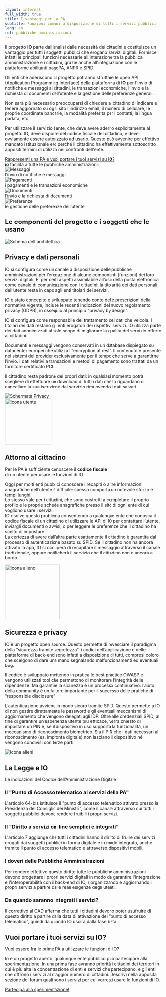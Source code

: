 ```yaml
---
layout: internal
full_width: true
title: I vantaggi per la PA
subtitle: Funzioni comuni a disposizione di tutti i servizi pubblici
lang: en
ref: pubbliche-amministrazioni
---
```


<section class="container mw-60">
	<div class="row">
	<div class="col-md-8 internal-page__bodytable">
		<p>
		Il progetto <b>IO</b> parte dall’analisi dalle necessità dei cittadini e costituisce un vantaggio per tutti i soggetti pubblici che erogano servizi digitali.
Fornisce infatti le principali funzioni necessarie all'interazione tra la pubblica amministrazione e i cittadini, grazie anche all'integrazione con le piattaforme abilitanti pagoPA, ANPR e SPID.
		</p>
		<p>Gli enti che aderiscono al progetto potranno sfruttare le open API (Application Programming Interface) della piattaforma di <b>IO</b> per l'invio di notifiche e messaggi ai cittadini, le transazioni economiche, l’invio e la richiesta di documenti dell’utente e la gestione delle preferenze generali.
		</p><p>
		Non sarà più necessario preoccuparsi di chiedere al cittadino di indicare e tenere aggiornato su ogni sito l’indirizzo email, il numero di cellulare, le proprie coordinate bancarie, la modalità preferita per i contatti, la lingua parlata, etc.
		</p><p>
		Per utilizzare il servizio l'ente, che deve avere aderito esplicitamente al progetto IO, deve disporre del codice fiscale del cittadino, e deve ovviamente essere autorizzato ad usarlo. Questo può avvenire per effettivo mandato istituzionale e/o perché il cittadino ha effettivamente sottoscritto appositi termini di utilizzo nei confronti dell'ente.
		</p>
		<a href="#onboard" class="font-weight-bold " >Rappresenti una PA e vuoi portare i tuoi servizi su <b>IO</b>?</a>
	</div>
	<div class="col-md-4" >
	<aside>
	<b>io</b> facilita a tutte le pubbliche amministrazioni:
		<div class="row facilita-pa">
			<div class="col-3 text-right"><img class="img-fluid" src="{{ '/assets/img/icon-messages.svg' | relative_url }}" alt="Messaggi"></div>
			<div class="col-9">l’invio di notifiche e messaggi</div>
		</div>
		<div class="row facilita-pa">
			<div class="col-3 text-right"><img class="img-fluid" src="{{ '/assets/img/icon-wallet.svg' | relative_url }}" alt="Pagamenti"></div>
			<div class="col-9">i pagamenti e le transazioni economiche</div>
		</div>
		<div class="row facilita-pa">
			<div class="col-3 text-right"><img class="img-fluid" src="{{ '/assets/img/icon-document.svg' | relative_url }}" alt="Documenti"></div>
			<div class="col-9">l’invio e la richiesta di documenti</div>
		</div>
		<div class="row facilita-pa">
			<div class="col-3 text-right"><img class="img-fluid" src="{{ '/assets/img/icon-settings.svg' | relative_url }}" alt="Preferenze"></div>
			<div class="col-9">le gestione delle preferenze dell’utente</div>
		</div>
	</aside>
	</div>
	</div>
</section>
<section class=" pa-schema__wrapper" >
<h2 class="text-center">Le componenti del progetto e i soggetti che le usano</h2>
<div class="pa-schema__inner">
	<img class="pa-schema" src="{{ '/assets/img/schema@2x.png' | relative_url }}" alt="Schema dell'architettura">
</div>
</section>


<section class="privacy__wrapper">
	<div class="container mw-60">
	<h2>Privacy e dati personali</h2>
	<p class="privacy__subtitle"></p>
	<div class="row">
	<div class="col-md-8">
	<p class="privacy__paragraph">
	IO si configura come un canale a disposizione delle pubbliche amministrazioni per l’erogazione di alcune componenti (funzioni) dei loro servizi digitali.
E’ per certi aspetti assimilabile all’uso della posta elettronica come canale di comunicazione con i cittadini: la titolarità dei dati personali dell’utente resta in capo agli enti titolari dei servizi.
</p>
<p class="privacy__paragraph">
IO è stato concepito e sviluppato tenendo conto delle prescrizioni della normativa vigente, incluse  le recenti indicazioni del nuovo regolamento privacy (GDPR), in ossequio al principio "privacy by design".
</p>
<p class="privacy__paragraph">
IO si configura come responsabile del trattamento dei dati che veicola. I titolari dei dati restano gli enti erogatori dei rispettivi servizi. IO utilizza parte dei dati anonimizzati al solo scopo di migliorare la qualità del servizio offerto ai cittadini.
</p><p class="privacy__paragraph">
Documenti e messaggi vengono conservati in un database dispiegato su datacenter europei che utilizza l’”encryption at rest”. Il contenuto è presente nei sistemi del provider esclusivamente per il tempo che serve a garantirne l’invio. I dati relativi a transazioni e metodi di pagamento sono trattati da un fornitore certificato PCI.
</p><p class="privacy__paragraph">
Il cittadino  resta padrone dei propri dati: in qualsiasi momento potrà scegliere di effettuare un download di tutti i dati che lo riguardano o cancellare la sua iscrizione dal servizio rimuovendo i dati salvati.
	</p>
	</div>
	<div class="col-md-4 text-center">
	<div class="col__device__privacy">
	<img src="{{ '/assets/img/screen-privacy.png' | relative_url }}" class="w-100" alt="Schermata Privacy">
	</div>
	</div>
	</div>
	</div>
</section>

<section class="attorno-utente__wrapper">
	<div class="container mw-60">
	<div class="text-center">
	<img src="{{ '/assets/img/icon-user-green.svg' | relative_url }}" height="148" alt="icona utente">
	</div>
	<h2 class="text-center">Attorno al cittadino</h2>
	<p class="text-center attorno-utente__subtitle">
	Per le PA è sufficiente conoscere il <b>codice fiscale</b> <br>di un utente per usare le funzioni di IO
	</p>
	<p class="text-justify mw-40 attorno-utente__paragraph">
	Oggi per molti enti pubblici conoscere i recapiti o altre informazioni anagrafiche dell’utente è difficile: spesso comporta un notevole sforzo e tempi lunghi.<br>
Lo stesso vale per i cittadini, che sono costretti a completare il proprio profilo e le proprie schede anagrafiche presso il sito di ogni ente di cui vogliono usare i servizi.<br>
IO risolve questo problema consentendo a qualunque ente che conosca il codice fiscale di un cittadino di utilizzare le API di IO per contattare l’utente, inviargli documenti o avvisi, o per leggere le preferenze che il cittadino ha scelto di impostare.<br>
La certezza di avere dall’altra parte esattamente il cittadino è garantita dal processo di autenticazione basato su SPID. Se il cittadino non ha ancora attivato la app, IO si occuperà di recapitare il messaggio attraverso il canale tradizionale, oppure notificherà il servizio che il cittadino non è ancora a bordo.
	</p>
	</div>
</section>

<section class="sicurezza__wrapper">
	<img src="{{ '/assets/img/alien.gif' | relative_url }}" width="176" alt="icona alieno" class="sicurezza__alien">
	<div class="container mw-60">
	<h2 class="text-center">Sicurezza e privacy</h2>
	<p class="text-justify mw-40 sicurezza__paragraph">
	IO è un progetto open source. Questo permette di rovesciare il paradigma della “sicurezza tramite segretezza”: i codici dell’applicazione e delle piattaforme di back-end sono infatti a disposizione di tutti, compresi coloro che scelgono di dare una mano segnalando malfunzionamenti ed eventuali bug.</p><p class="text-justified mw-40 sicurezza__paragraph">
Il codice è sviluppato mettendo in pratica le best practice OWASP e vengono utilizzati tool che permettono di monitorare l’integrità delle dipendenze. Ma garantire la sicurezza è un processo continuativo: l’aiuto della community è un fattore importante per il successo delle pratiche di “responsible disclosure”.
</p><p class="text-justify mw-40 sicurezza__paragraph">
L’autenticazione avviene in modo sicuro tramite SPID. Questo permette a IO di non gestire direttamente le password e gli eventuali meccanismi di aggiornamento che vengono delegati agli IDP. Oltre alle credenziali SPID, al fine di garantire un’esperienza utente più efficace, verrà chiesto di impostare un PIN e, se il dispositivo in uso supporta la funzionalità, un meccanismo di riconoscimento biometrico. Sia il PIN che i dati necessari al riconoscimento (es. impronta digitale) non lasciano il dispositivo né vengono condivisi con terze parti.
	</p>
	</div>
	<div class="text-center container sicurezza__aliens">
		<img src="{{ '/assets/img/aliens.png' | relative_url }}" alt="icona alieni" class="img-fluid">
	</div>
</section>

<section class="legge__wrapper">
	<div class="container mw-60">
	<h2 class="text-center">La Legge e IO</h2>
	<p class="text-center attorno-utente__subtitle">Le indicazioni del Codice dell’Amministrazione Digitale</p>
	<div class="row">
		<article class="col-sm-6 col-md-3">
		<h1 >Il "Punto di Accesso telematico ai servizi della PA"</h1>
		<p class="legge__paragraph">
	L'articolo 64-bis istituisce il "punto di accesso telematico attivato presso la Presidenza del Consiglio dei Ministri", come il canale attraverso cui tutti i soggetti pubblici devono rendere fruibili i propri servizi.</p>
		</article>
		<article class="col-sm-6 col-md-3">
		<h1 >Il "Diritto a servizi on-line semplici e integrati"</h1>
		<p class="legge__paragraph">
	L'articolo 7 aggiunge che tutti i cittadini hanno il diritto di fruire dei servizi erogati dai soggetti pubblici in forma digitale e in modo integrato, anche tramite il punto di accesso telematico e attraverso dispositivi mobili.</p>
		</article>
		<article class="col-sm-6 col-md-3">
		<h1 >I doveri delle Pubbliche Amministrazioni</h1>
		<p class="legge__paragraph">
	Per rendere effettivo questo diritto tutte le pubbliche amministrazioni devono progettare i propri servizi digitali in modo da garantire l'integrazione e l'interoperabilità con il back-end di IO, riorganizzando e aggiornando i propri servizi a partire dalle reali esigenze degli utenti.</p>
		</article>
		<article class="col-sm-6 col-md-3">
		<h1 >Da quando saranno integrati i servizi?</h1>
		<p class=" legge__paragraph">
	Il correttivo al CAD afferma che tutti i cittadini devono poter usufruire di questo diritto a partire dalla data di attivazione del "punto di accesso telematico", quindi da quando IO uscirà dalla fase beta. </p>
		</article>
	</div>
	</div>
</section>

<section class="onboard__wrapper" id="onboard" >
	<div class="container mw-60">
	<h2 class="text-center">Vuoi portare i tuoi servizi su IO?</h2>
	<p class="text-center onboard__subtitle">Vuoi essere fra le prime PA a utilizzare le funzioni di IO?</p>
	<p class="text-center onboard__paragraph mw-50 mb-4">
	Io è un progetto aperto, qualunque ente pubblico può partecipare alla sperimentazione. In una prima fase avranno priorità i cittadini dei territori in cui è più alta la concentrazione di enti e servizi che partecipano, e gli enti che offrono i servizi al maggior numero di cittadini. Descrivi nella apposita sezione del forum quali sono i servizi per cui vorresti usare le funzioni di IO.
	</p>
	<div class="text-center">
	    <a href="https://forum.italia.it/c/progetto-io/proponi-un-servizio" class="btn btn-primary mt-4 mb-4" target="_blank" rel="noopener">Partecipa alla sperimentazione!</a>
	</div>
	</div>
</section>

